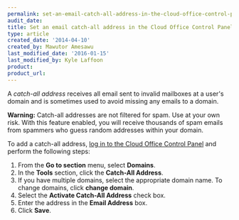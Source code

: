 ```yaml
---
permalink: set-an-email-catch-all-address-in-the-cloud-office-control-panel/
audit_date:
title: Set an email catch-all address in the Cloud Office Control Panel
type: article
created_date: '2014-04-10'
created_by: Mawutor Amesawu
last_modified_date: '2016-01-15'
last_modified_by: Kyle Laffoon
product:
product_url:
---
```


A *catch-all address* receives all email sent to invalid mailboxes at a user's domain and is sometimes used to avoid missing any emails to a domain.

**Warning:** Catch-all addresses are not filtered for spam. Use at your own risk. With this feature enabled, you will receive thousands of spam emails from spammers who guess random addresses within your domain.

To add a catch-all address, [log in to the Cloud Office Control Panel](https://cp.rackspace.com/) and perform the following steps:

1.  From the **Go to section** menu, select **Domains**.
2.  In the **Tools** section, click the **Catch-All Address**.
3.  If you have multiple domains, select the appropriate domain name. To change domains, click **change domain**.
4.  Select the **Activate Catch-All Address** check box.
5.  Enter the address in the **Email Address** box.
6.  Click **Save**.
